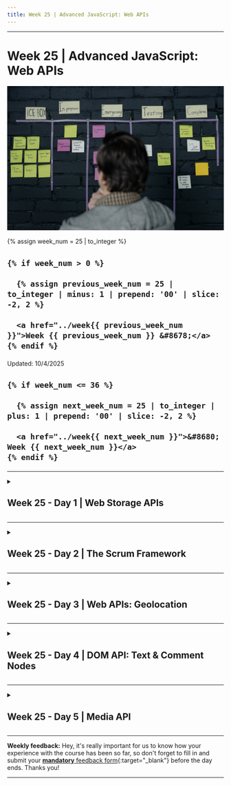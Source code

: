 ```yaml
---
title: Week 25 | Advanced JavaScript: Web APIs
---
```


<hr class="mb-0">

<h1 id="{{ Week 25-Advanced JavaScript: Web APIs | slugify }}">
  <span class="week-prefix">Week 25 |</span> Advanced JavaScript: Web APIs
</h1>

<img src="assets/pexels-cottonbro-6804077.jpg" />

<div class="week-controls">

  {% assign week_num = 25 | to_integer %}

  <h2 class="week-controls__previous_week">

    {% if week_num > 0 %}

      {% assign previous_week_num = 25 | to_integer | minus: 1 | prepend: '00' | slice: -2, 2 %}

      <a href="../week{{ previous_week_num }}">Week {{ previous_week_num }} &#8678;</a>
    {% endif %}

  </h2>

  <span>Updated: 10/4/2025</span>

  <h2 class="week-controls__next_week">

    {% if week_num <= 36 %}

      {% assign next_week_num = 25 | to_integer | plus: 1 | prepend: '00' | slice: -2, 2 %}

      <a href="../week{{ next_week_num }}">&#8680; Week {{ next_week_num }}</a>
    {% endif %}

  </h2>

</div>

---

<!-- Week 25 - Day 1 | Web Storage APIs -->
<details markdown="1">
  <summary>
    <h2>
      <span class="summary-day">Week 25 - Day 1</span> | Web Storage APIs</h2>
  </summary>

### Schedule

  - **Watch the lectures**
  - **Study the suggested material**
  - **Practice on the topics and share your questions**

### Study Plan

  Your instructor will share the video lectures with you. Here are the topics covered:

  - **Part 1:** Web Storage APIs
  - **Part 2:** Web Storage APIs

  You can find the lecture code [here](https://github.com/in-tech-gration/WDX-180/blob/main/curriculum/week25/assets/day01/code/index.html){:target="_blank"} and all other assets [here](https://github.com/in-tech-gration/WDX-180/tree/main/curriculum/week25/assets){:target="_blank"}.

  **Lecture Notes:**

  - The `localStorage` is a read-only property* of the window interface
    - Treat it as read-only.
    - It’s part of the `window.localStorage`
  - `localStorage` data has no expiration time (unlike cookies)
  - `sessionStorage`: data gets cleared when the page session ends — that is, when the page is closed
  - CRUD Methods for `localStorage` and `sessionStorage`: Create/Read/Update/Delete
    - `setItem()` (C)
    - `getItem()` (R)
    - `setItem()` (U)
    - `remoteItem()` (D)
  - _"key(): "The order of keys is user-agent defined, so **you should not rely on it**."_
  - Web Storage APIs work on per-[origin](https://developer.mozilla.org/en-US/docs/Glossary/Origin){:target="_blank"} and per-browser context.

  **Questions:**

  - _Is it safe to store sensitive/private information in the browser’s storage?_
    - You have to be very careful about the things that you store.
    - Avoid saving sensitive/private information.
    - Try encrypting things before you save them.
  
  - _Will there be an error message when the storage limit is reached?_
    - Yes, we’ll get an error.name `QuotaExceededError`

  **References & Resources:**

  - Recommended Study: [Using the Web Storage API (MDN)](https://developer.mozilla.org/en-US/docs/Web/API/Web_Storage_API/Using_the_Web_Storage_API){:target="_blank"} 
    - Make sure not to miss out on the [Responding to storage changes with the StorageEvent](https://developer.mozilla.org/en-US/docs/Web/API/Web_Storage_API/Using_the_Web_Storage_API#responding_to_storage_changes_with_the_storageevent){:target="_blank"} section of the documentation.
  - [https://developer.mozilla.org/en-US/docs/Web/API/Storage/key](https://developer.mozilla.org/en-US/docs/Web/API/Storage/key){:target="_blank"}

  - [List of Web APIs at MDN](https://developer.mozilla.org/en-US/docs/Web/API){:target="_blank"} 

  - [Introduction to web APIs](https://developer.mozilla.org/en-US/docs/Learn/JavaScript/Client-side_web_APIs/Introduction){:target="_blank"} 

  - [Web Storage API](https://developer.mozilla.org/en-US/docs/Web/API/Web_Storage_API){:target="_blank"}

  - Window: [the `localStorage` property](https://developer.mozilla.org/en-US/docs/Web/API/Window/localStorage){:target="_blank"} 

  - [Web Storage (interface)](https://developer.mozilla.org/en-US/docs/Web/API/Storage){:target="_blank"}

<!-- Summary -->

### Exercises

  Become a discoverer: Experiment and find out how localStorage works with different `origins` and when accessed from different browsers:
    - Configure [LiveServer](https://marketplace.visualstudio.com/items?itemName=ritwickdey.LiveServer){:target="_blank"} to use a different default port (5500 => 5501) and see what happens with the localStorage. Also try both ports on a different browser. To find the setting, search for `liveServer.settings.port` in VSCode Settings, Extensions.

  **Coding challenge #1:** Use `localStorage` to keep track of a web page’s horizontal position so that when the user reloads or opens up the page again, they should be looking at the last section. For this one you’ll have to dig out some other APIs (related to browser scrolling, current cursor height)

  **Coding challenge #2:** Try localStorage with React. You might want to try `useEffect` for running localStorage.

  ```js
  // Read:
  useEffect(()=> { localStorage.getItem() }, []);
  // Read/Write/Update/Remove:
  onClick={()=> localStorage.getItem/setItem/removeItem }
  ```

  **IMPORTANT:** Make sure to complete all the tasks found in the **daily Progress Sheet** and update the sheet accordingly. Once you've updated the sheet, don't forget to `commit` and `push`. The progress draft sheet for this day is: **/user/week25/progress/progress.draft.w25.d01.csv**

  You should **NEVER** update the `draft` sheets directly, but rather work on a copy of them according to the instructions [found here](../modules/curriculum/progress_workflow.md).


<!-- Extra Resources -->

<!-- Sources and Attributions -->
  
</details>

<hr class="mt-1">

<!-- Week 25 - Day 2 | The Scrum Framework -->
<details markdown="1">
  <summary>
    <h2>
      <span class="summary-day">Week 25 - Day 2</span> | The Scrum Framework</h2>
  </summary>

### Schedule

  - **Study the suggested material**

### Study Plan

  According to the [Atlassian](https://www.atlassian.com/agile/scrum){:target="_blank"} website:

  > "Scrum is an agile project management framework that helps teams structure and manage their work through a set of values, principles, and practices. Much like a rugby team (where it gets its name) training for the big game, scrum encourages teams to learn through experiences, self-organize while working on a problem, and reflect on their wins and losses to continuously improve."



  In this module, we are going to explore one of the most common and popular project management frameworks. You will watch a [series of YouTube videos](https://www.youtube.com/playlist?list=PL_PJn_AGUdkMhkAkPKIDBf6ShCgYUOs8Y){:target="_blank"} to familiarize yourself with the Scrum framework and the following related concepts, since chances are that one of the companies or teams you are going to work with will employ this framework:

  - Sprints
  - Sprint Planning 
  - Sprint Reviews
  - Ceremonies
  - Backlog
  - Stand-ups
  - Scrum Roles

  **Suggested material for study and practice:**

  - [1. Scrum Framework in a Nutshell](https://www.youtube.com/watch?v=3VvSyXaH31Y){:target="_blank"} (6min)
  - [2. Product Backlog Refinement in a Nutshell](https://www.youtube.com/watch?v=POpCiEXOWkE){:target="_blank"} (5min)
  - [3. Sprint Planning in a Nutshell](https://www.youtube.com/watch?v=8LizzCzsJQg){:target="_blank"} (4min)
  - [4. Daily Scrum in a Nutshell](https://www.youtube.com/watch?v=MARBZbCw9tA){:target="_blank"} (3min)
  - [5. Sprint Review in a Nutshell](https://www.youtube.com/watch?v=-av0l_vbDs4){:target="_blank"} (2min)
  - [6. Sprint Retrospective in a Nutshell](https://www.youtube.com/watch?v=NeZvHdN1Huo){:target="_blank"} (2min)
  - [7. Scrum In A Nutshell](https://www.youtube.com/watch?v=L_sAo93ASTU){:target="_blank"} (5min)

  - Read the [Manifesto for Agile Software Development](https://agilemanifesto.org/){:target="_blank"} as "Scrum is a subset of Agile. It is a lightweight process framework for agile development, and the most widely-used one." [Source](https://www.cprime.com/resources/what-is-agile-what-is-scrum/){:target="_blank"}

  - [What is scrum and how to get started](https://www.atlassian.com/agile/scrum){:target="_blank"}

<!-- Summary -->

<!-- Exercises -->

<!-- Extra Resources -->

### Sources and Attributions

  ---



  _Photo by [cottonbro studio](https://www.pexels.com/photo/manager-considering-project-strategy-by-the-task-board-6804077/)_
  
</details>

<hr class="mt-1">

<!-- Week 25 - Day 3 | Web APIs: Geolocation -->
<details markdown="1">
  <summary>
    <h2>
      <span class="summary-day">Week 25 - Day 3</span> | Web APIs: Geolocation</h2>
  </summary>

### Schedule

  - **Watch the lectures**
  - **Study the suggested material**
  - **Practice on the topics and share your questions**

### Study Plan

  ![](./assets/chatGPT.geolocation.api.png)

  Your instructor will share the video lectures with you. Here are the topics covered:

  - **Part 1:** The Geolocation API
  - **Part 2:** Combining the Geolocation API with OpenStreet Maps.

  You can find the lecture code [here](https://github.com/in-tech-gration/WDX-180/tree/main/curriculum/week25/assets/day03/code){:target="_blank"}

  **Lecture Notes:**

  - `Geolocation API`: a browser API for detecting and tracking the device's location on Earth (geo === earth).
    - Uses two coordinates (think of them as the x and y on a coordinate map) that are called `latitude` and `longitude` (floating point numbers).

  - `Navigator` (or `user-agent`, `User Agent`): the technical term for the Browser. In JS, it is an object: `navigator`.

  **Questions:**

  - How can we find a place/address from latitude/longitude?
    - A: We will use more APIs to get more information about the lat/lon, for example, country, city, address, weather information, etc.
  - Can this geo data be trusted?
    - A: They can be easily changed by the user with geo-spoofing.

  **References & Resources:**

  - [Geolocation (theory)](https://support.zartico.com/what-is-mobile-location-data-and-where-does-it-come-from){:target="_blank"}
  - Geolocation (Browser/Web) API:
    - [Geolocation API](https://developer.mozilla.org/en-US/docs/Web/API/Geolocation_API){:target="_blank"}
    - [Geolocation Interface](https://developer.mozilla.org/en-US/docs/Web/API/Geolocation){:target="_blank"}
    - [getCurrentPosition() method](https://developer.mozilla.org/en-US/docs/Web/API/Geolocation/getCurrentPosition){:target="_blank"}
    - [GeolocationPositionError](https://developer.mozilla.org/en-US/docs/Web/API/GeolocationPositionError){:target="_blank"}
    - GeolocationPosition Interface page (check it out)
    - GeolocationCoordinates Interface page (check it out)
  - [Navigator Interface](https://developer.mozilla.org/en-US/docs/Web/API/Navigator){:target="_blank"}
  - Open Source map: OpenStreetMaps
    - Alternatives are the commercial services: Google Maps, Bing, MapBox, etc.
  - Leaflet.js (open-source JS library for working with OpenStreetMaps)
    - Search for ['leaflet js quickstart’](https://leafletjs.com/examples/quick-start/){:target="_blank"}
  - How to trick [Google Maps](https://www.youtube.com/shorts/redHm15OJAA){:target="_blank"}
  - DevTools => Command Palette (Ctrl/Cmd+Shift+P) => Search for "Show Sensors"
  - [https://developer.mozilla.org/en-US/docs/Web/API/Geolocation/watchPosition](https://developer.mozilla.org/en-US/docs/Web/API/Geolocation/watchPosition){:target="_blank"}
  - Lat/Lon to Address and vice versa. Also, [more info](https://geocode.maps.co/){:target="_blank"} about the location

<!-- Summary -->

### Exercises

  - Find more about the GeolocationCoordinates.accuracy property
  - Share your cool ideas for using the Geolocation API (and combining it with other APIs, services or technologies)
    - Air Pollution APIs, weather data, traffic, criminality rates, etc.
    - Find info about beaches and display them (e.g. red for not good for swimming, green, etc.)
    - Places to check for these kinds of data and APIS
      - Ministries of X
      - Google
      - [OpenData](https://data.europa.eu/data/datasets/dat-163-en?locale=en){:target="_blank"}
      - [GeoData Greek Government](http://geodata.gov.gr/en/dataset?groups=inland-waters){:target="_blank"}
      - [Eydap OpenData](https://opendata.eydap.gr/opendata.php?lang=EN){:target="_blank"} 
  - Give this repo a star: [https://github.com/Leaflet/Leaflet](https://github.com/Leaflet/Leaflet){:target="_blank"}
  - [Leaflet JS Tutorial 101](https://www.youtube.com/playlist?list=PLGHe6Moaz52PUNP4DtIshALDogSURIlYB){:target="_blank"}
  - Maps: Google Maps, Bing, TomTom, MapBox, etc.
    - [https://www.tomtom.com](https://www.tomtom.com){:target="_blank"}
  - [3D leaflet views](https://osmbuildings.org/?lat=52.52056&lon=13.40971&zoom=16.8&tilt=30){:target="_blank"}
  - Grab the bounding box from the geocode API and draw a bounding box around some address
  - [Search an address and show it on the map](https://geocode.maps.co/search?q=address&api_key=api_key){:target="_blank"}
  - [Get info from lat/lon](https://geocode.maps.co/reverse?lat=latitude&lon=longitude&api_key=api_key){:target="_blank"}
  - [Hardcoded lat/lon to countries](https://github.com/eesur/country-codes-lat-long/blob/master/country-codes-lat-long-alpha3.json){:target="_blank"}
  - Learn more about Geohashing: 
    - [What is Geohashing?](https://www.pubnub.com/guides/what-is-geohashing/){:target="_blank"}
    - [Geohash](https://www.youtube.com/watch?v=UaMzra18TD8){:target="_blank"}: Deep Intuitive Understanding in under 7 Minutes
    - [Geohashing Algorithm](https://www.youtube.com/watch?v=6uhSpLjGLgo){:target="_blank"} | Proximity Search Based Applications | System Design

  **IMPORTANT:** Make sure to complete all the tasks found in the **daily Progress Sheet** and update the sheet accordingly. Once you've updated the sheet, don't forget to `commit` and `push`. The progress draft sheet for this day is: **/user/week25/progress/progress.draft.w25.d03.csv**

  You should **NEVER** update the `draft` sheets directly, but rather work on a copy of them according to the instructions [found here](../modules/curriculum/progress_workflow.md).


### Extra Resources

  ---



  _Photo by []()_


<!-- Sources and Attributions -->
  
</details>

<hr class="mt-1">

<!-- Week 25 - Day 4 | DOM API: Text & Comment Nodes -->
<details markdown="1">
  <summary>
    <h2>
      <span class="summary-day">Week 25 - Day 4</span> | DOM API: Text & Comment Nodes</h2>
  </summary>

### Schedule

  - **Watch the lectures**
  - **Study the suggested material**
  - **Practice on the topics and share your questions**

### Study Plan


  Watch the lecture (40min) to learn more about DOM Nodes
  and specifically about the `Text` and `Comment` Nodes.

  - Video: [Let's learn JavaScript: DOM Nodes and other furry creatures](https://www.youtube.com/watch?v=p2o0fXSzVWc){:target="_blank"}

  [![](./assets/DOM.Nodes.Text.png)](https://www.youtube.com/watch?v=p2o0fXSzVWc){:target="_blank"}

  - Study:
    - [DOM Node Interface](https://developer.mozilla.org/en-US/docs/Web/API/Node){:target="_blank"}
    - [Text Node Interface](https://developer.mozilla.org/en-US/docs/Web/API/Text){:target="_blank"}
    - [Comment Node Interface](https://developer.mozilla.org/en-US/docs/Web/API/Comment){:target="_blank"}
    - [Node: nodeType property](https://developer.mozilla.org/en-US/docs/Web/API/Node/nodeType){:target="_blank"}

<!-- Summary -->

<!-- Exercises -->

<!-- Extra Resources -->

<!-- Sources and Attributions -->
  
</details>

<hr class="mt-1">

<!-- Week 25 - Day 5 | Media API -->
<details markdown="1">
  <summary>
    <h2>
      <span class="summary-day">Week 25 - Day 5</span> | Media API</h2>
  </summary>

### Schedule

  - **Watch the lectures**
  - **Study the suggested material**
  - **Practice on the topics and share your questions**

### Study Plan

  Your instructor will share the video lectures with you. Here are the topics covered:

  - **Part 1:** Local Storage & Media Web APIs
  - **Part 2:** Media Web API

  Key points:

  - Understand the basics of local storage and its limitations.
  - Learn how to use the media API to control video and audio elements.
  - Use custom HTML and CSS to create a unique interface for video playback.
  - Take advantage of the media API's methods and properties to enhance user experience.
  - Don't rely solely on local storage; consider using server-side storage solutions for more complex applications.

  You can find the lecture code [here](https://github.com/in-tech-gration/WDX-180/blob/main/curriculum/week25/assets/day05/code/media.html){:target="_blank"} and the diagrams [here](https://github.com/in-tech-gration/WDX-180/blob/main/curriculum/week25/assets/day05/diagram.png){:target="_blank"}.

  **Questions:**

  - What about iframe-embedded videos or audio, e.g. Vimeo, YouTube?  
    - In this case you have to use the Vimeo/YouTube/\* APIs.  
    - The Media API is **only available** for `<video>` and `<audio>` directly accessible through the web page. **The Media API won’t work with `<iframe>`**.

  **References & Resources:**

  - [**Slides**](https://kostasx.github.io/EventLoop/frontend/html5/apis.html#/2/10){:target="_blank"}  
  - [**The `<video>` element**](https://developer.mozilla.org/en-US/docs/Web/HTML/Element/video){:target="_blank"}  
  - [**HTMLMediaElement**](https://developer.mozilla.org/en-US/docs/Web/API/HTMLMediaElement){:target="_blank"} **Interface**  
  - **iframe vs video/audio:**  
    - `<video>` and `<audio>` are HTML elements to play a video or audio file  
      - You are loading a video or audio file(s)  
    - `<iframe>` is an HTML element to load a while web page  
      - You are loading basically an HTML file through a URL.  
  - **What makes https secure?**  
    - It’s **not** the port (443) but the other technologies\* that are working alongside the port and the server. *SSL/TLS.  
  - [MIME Types](https://developer.mozilla.org/en-US/docs/Web/HTTP/Basics_of_HTTP/MIME_types){:target="_blank"}: *"A media type (also known as a Multipurpose Internet Mail Extensions or MIME type) is a standard that indicates the nature and format of a document, file, or assortment of bytes."*  
  - How to change LiveServer port: search in settings for: **"liveServer.settings.port"**  
    - **settings.json:**

    ```json
      {
        "settings": {
          "liveServer.settings.port": 5555
        }
      }
    ```

<!-- Summary -->

<!-- Exercises -->

<!-- Extra Resources -->

<!-- Sources and Attributions -->
  
</details>


<hr class="mt-1">

**Weekly feedback:** Hey, it's really important for us to know how your experience with the course has been so far, so don't forget to fill in and submit your [**mandatory** feedback form](https://forms.gle/S6Zg3bbS2uuwsSZF9){:target="_blank"} before the day ends. Thanks you!



---

<!-- COMMENTS: -->
<script src="https://utteranc.es/client.js"
  repo="in-tech-gration/WDX-180"
  issue-term="pathname"
  theme="github-dark"
  crossorigin="anonymous"
  async>
</script>